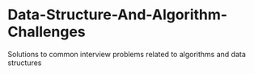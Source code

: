 # Data-Structure-And-Algorithm-Challenges
Solutions to common interview problems related to algorithms and data structures
